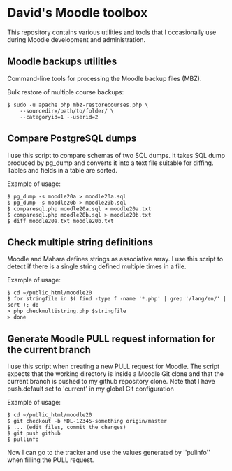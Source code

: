 David's Moodle toolbox
======================

This repository contains various utilities and tools that I occasionally
use during Moodle development and administration.


Moodle backups utilities
------------------------

Command-line tools for processing the Moodle backup files (MBZ).

Bulk restore of multiple course backups:

    $ sudo -u apache php mbz-restorecourses.php \
        --sourcedir=/path/to/folder/ \
        --categoryid=1 --userid=2

Compare PostgreSQL dumps
------------------------

I use this script to compare schemas of two SQL dumps. It takes SQL dump
produced by pg_dump and converts it into a text file suitable for diffing.
Tables and fields in a table are sorted.

Example of usage:

    $ pg_dump -s moodle20a > moodle20a.sql
    $ pg_dump -s moodle20b > moodle20b.sql
    $ comparesql.php moodle20a.sql > moodle20a.txt
    $ comparesql.php moodle20b.sql > moodle20b.txt
    $ diff moodle20a.txt moodle20b.txt


Check multiple string definitions
---------------------------------

Moodle and Mahara defines strings as associative array. I use this script to
detect if there is a single string defined multiple times in a file.

Example of usage:

    $ cd ~/public_html/moodle20
    $ for stringfile in $( find -type f -name '*.php' | grep '/lang/en/' | sort ); do
    > php checkmultistring.php $stringfile
    > done

Generate Moodle PULL request information for the current branch
---------------------------------------------------------------

I use this script when creating a new PULL request for Moodle. The script expects
that the working directory is inside a Moodle Git clone and that the current branch
is pushed to my github repository clone. Note that I have push.default set to 'current'
in my global Git configuration

Example of usage:

    $ cd ~/public_html/moodle20
    $ git checkout -b MDL-12345-something origin/master
    $ ... (edit files, commit the changes)
    $ git push github
    $ pullinfo

Now I can go to the tracker and use the values generated by ''pulinfo'' when
filling the PULL request.
